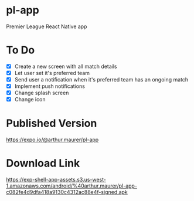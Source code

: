 # pl-app

Premier League React Native app

# To Do

- [x] Create a new screen with all match details
- [x] Let user set it's preferred team
- [x] Send user a notification when it's preferred team has an ongoing match
- [x] Implement push notifications
- [x] Change splash screen
- [x] Change icon

# Published Version

https://expo.io/@arthur.maurer/pl-app

# Download Link

https://exp-shell-app-assets.s3.us-west-1.amazonaws.com/android/%40arthur.maurer/pl-app-c082fe4d9dfa418a9130c4312ac88e4f-signed.apk
